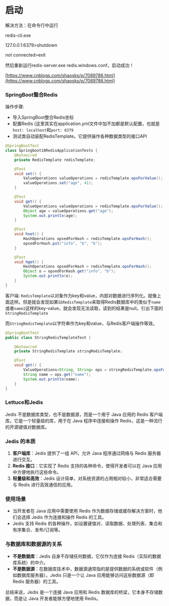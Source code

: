 # 启动

解决方法：在命令行中运行

redis-cli.exe

127.0.0.1:6379>shutdown

not connected>exit

然后重新运行redis-server.exe redis.windows.conf，启动成功！

[https://www.cnblogs.com/shaosks/p/7089786.html](https://www.cnblogs.com/shaosks/p/7089786.html)

### SpringBoot整合Redis

操作步骤:

- 导入SpringBoot整合Redis坐标
- 配置Redis (这里其实在application.yml文件中加不加都是默认配置，也就是`host: localhost`和`port: 6379`
- 测试类自动装配RedisTemplate。它提供操作各种数据类型的接口API

```Java
@SpringBootTest
class Springboot18RedisApplicationTests {
    @Autowired
    private RedisTemplate redisTemplate;

    @Test
    void set() {
        ValueOperations valueOperations = redisTemplate.opsForValue();
        valueOperations.set("age", 41);
    }

    @Test
    void get() {
        ValueOperations valueOperations = redisTemplate.opsForValue();
        Object age = valueOperations.get("age");
        System.out.println(age);
    }

    @Test
    void hset() {
        HashOperations opsedForHash = redisTemplate.opsForHash();
        opsedForHash.put("info", "b", "b");
    }

    @Test
    void hget() {
        HashOperations opsedForHash = redisTemplate.opsForHash();
        Object o = opsedForHash.get("info", "b");
        System.out.println(o);
    }
}
```

客户端: `RedisTemplate`以对象作为key和value，内部对数据进行序列化。就像上面这样。但是就会发现如果以`RedisTemplate`来取得Redis数据库中的类似于`name`或者`name2`这样的key-value，就会发现无法读取，读到的结果是null。引出下面的`StringRedisTemplate`

而`StringRedisTemplate`以字符串作为key和value，与Redis客户端操作等效。

```Java
@SpringBootTest
public class StringRedisTemplateTest {

    @Autowired
    private StringRedisTemplate stringRedisTemplate;

    @Test
    void get() {
        ValueOperations<String, String> ops = stringRedisTemplate.opsForValue();
        String name = ops.get("name");
        System.out.println(name);
    }
}
```

### Lettuce和Jedis

Jedis 不是数据库类型，也不是数据源，而是一个用于 Java 应用的 Redis 客户端库。它是一个轻量级的库，用于在 Java 程序中连接和操作 Redis，这是一种流行的开源键值对数据库。

### Jedis 的本质

1. **客户端库**：Jedis 提供了一组 API，允许 Java 程序通过网络与 Redis 服务器进行交互。
2. **Redis 接口**：它实现了 Redis 支持的各种命令，使得开发者可以在 Java 应用中方便地执行这些命令。
3. **轻量级和高效**：Jedis 设计简单，对系统资源的占用相对较小，非常适合需要与 Redis 进行高效通信的应用。

### 使用场景

- 当开发者在 Java 应用中需要使用 Redis 作为数据存储或缓存解决方案时，他们会选择 Jedis 作为连接和操作 Redis 的工具。
- Jedis 支持 Redis 的各种操作，如设置键值对、读取数据、处理列表、集合和有序集合、发布/订阅等。

### 与数据库和数据源的关系

- **不是数据库**：Jedis 自身不存储任何数据，它仅作为连接 Redis（实际的数据库系统）的中介。
- **不是数据源**：在数据库技术中，数据源通常指的是提供数据的系统或软件（例如数据库服务器）。Jedis 只是一个让 Java 应用能够访问这些数据源（即 Redis 服务器）的工具。

总结来说，Jedis 是一个连接 Java 应用和 Redis 数据库的桥梁，它本身不存储数据，而是让 Java 开发者能够方便地使用 Redis。